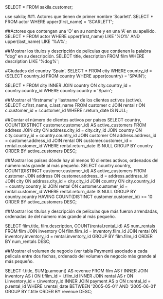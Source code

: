 SELECT * FROM sakila.customer;

use sakila;
##1. Actores que tienen de primer nombre ‘Scarlett’.
SELECT * 
FROM actor 
WHERE upper(first_name) = 'SCARLETT';

##Actores que contengan una ‘O’ en su nombre y en una ‘A’ en su apellido.
SELECT * 
FROM actor 
WHERE upper(first_name) LIKE '%O%'
AND upper(last_name) LIKE '%A%';

##Mostrar los titulos y descripción de peliculas que contienen la palabra "dog" en su descripción.
SELECT title, description
FROM film
WHERE description LIKE '%dog%';

#Ciudades del country ‘Spain’.
SELECT * 
FROM city 
WHERE country_id = (SELECT country_id FROM country WHERE upper(country) = 'SPAIN');

SELECT *
FROM city
INNER JOIN country ON city.country_id = country.country_id
WHERE country.country = 'Spain';


##Mostrar el 'firstname' y 'lastname' de los clientes activos (active).
SELECT c.first_name, c.last_name
FROM customer c
JOIN rental r ON c.customer_id = r.customer_id
WHERE r.return_date IS NULL;


##Contar el número de clientes activos por paises
SELECT country, COUNT(DISTINCT customer.customer_id) AS active_customers
FROM address
JOIN city ON address.city_id = city.city_id
JOIN country ON city.country_id = country.country_id
JOIN customer ON address.address_id = customer.address_id
JOIN rental ON customer.customer_id = rental.customer_id
WHERE rental.return_date IS NULL
GROUP BY country
ORDER BY active_customers DESC;

##Mostrar los paises dónde hay al menos 10 clientes activos, ordenados del número más grande al más pequeño.
SELECT country.country, COUNT(DISTINCT customer.customer_id) AS active_customers
FROM customer
JOIN address ON customer.address_id = address.address_id
JOIN city ON address.city_id = city.city_id
JOIN country ON city.country_id = country.country_id
JOIN rental ON customer.customer_id = rental.customer_id
WHERE rental.return_date IS NULL
GROUP BY country.country
HAVING COUNT(DISTINCT customer.customer_id) >= 10
ORDER BY active_customers DESC;

##Mostrar los titulos y descripción de peliculas que más fueron arrendadas, ordenadas de del número más grande al más pequeño.

SELECT film.title, film.description, COUNT(rental.rental_id) AS num_rentals
FROM film
JOIN inventory ON film.film_id = inventory.film_id
JOIN rental ON inventory.inventory_id = rental.inventory_id
GROUP BY film.film_id
ORDER BY num_rentals DESC;

##Mostrar el volumen de negocio (ver tabla Payment) asociado a cada pelicula entre dos fechas, ordenado del volumen de negocio más grande al más pequeño.

SELECT f.title, SUM(p.amount) AS revenue
FROM film AS f
INNER JOIN inventory AS i ON f.film_id = i.film_id
INNER JOIN rental AS r ON i.inventory_id = r.inventory_id
INNER JOIN payment AS p ON r.rental_id = p.rental_id
WHERE r.rental_date BETWEEN '2005-05-01' AND '2005-06-01'
GROUP BY f.title
ORDER BY revenue DESC;




